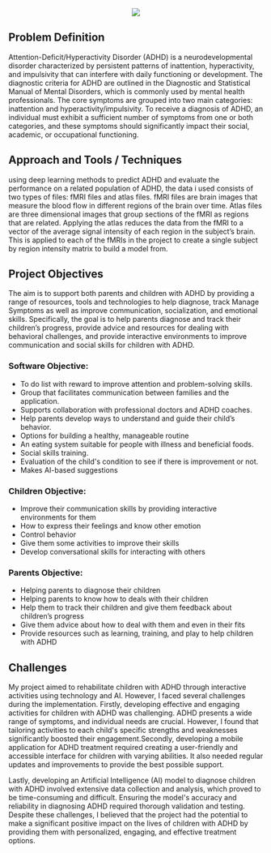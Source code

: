 
<p align="center">
<img align="center" src="https://github.com/user-attachments/assets/07e63f70-b4fb-4f10-a253-19880de97a94" > </p>

## Problem Definition 
Attention-Deficit/Hyperactivity Disorder (ADHD) is a neurodevelopmental disorder characterized by persistent patterns of inattention, hyperactivity, and impulsivity that can interfere with daily functioning or development. The diagnostic criteria for ADHD are outlined in the Diagnostic and Statistical Manual of Mental Disorders, which is commonly used by mental health professionals. The core symptoms are grouped into two main categories: inattention and hyperactivity/impulsivity. To receive a diagnosis of ADHD, an individual must exhibit a sufficient number of symptoms from one or both categories, and these symptoms should significantly impact their social, academic, or occupational functioning.
## Approach and Tools / Techniques 
 using deep learning methods to predict ADHD and evaluate the performance on a related population of ADHD, the data i used consists of two types of files: fMRI files and atlas files. fMRI files are brain images that measure the blood flow in different regions of the brain over time. Atlas files are three dimensional images that group sections of the fMRI as regions that are related. Applying the atlas reduces the data from the fMRI to a vector of the average signal intensity of each region in the subject’s brain. This is applied to each of the fMRIs in the project to create a single subject by region intensity matrix to build a model from.
## Project Objectives
The aim is to support both parents and children with ADHD by providing a range of resources, tools and technologies to help diagnose, track Manage Symptoms as well as improve communication, socialization, and emotional skills. Specifically, the goal is to help parents diagnose and track their children’s progress, provide advice and resources for dealing with behavioral challenges, and provide interactive environments to improve communication and social skills for children with ADHD.
### Software Objective:
* To do list with reward to improve attention and problem-solving skills.
* Group that facilitates communication between families and the application.
* Supports collaboration with professional doctors and ADHD coaches.
* Help parents develop ways to understand and guide their child’s behavior.
* Options for building a healthy, manageable routine
* An eating system suitable for people with illness and beneficial foods.
* Social skills training.
* Evaluation of the child's condition to see if there is improvement or not.
* Makes AI-based suggestions
### Children Objective:
* Improve their communication skills by providing interactive environments for them
* How to express their feelings and know other emotion
* Control behavior
* Give them some activities to improve their skills
* Develop conversational skills for interacting with others
### Parents Objective:
* Helping parents to diagnose their children
* Helping parents to know how to deals with their children 
* Help them to track their children and give them feedback about children’s progress
* Give them advice about how to deal with them and even in their fits
* Provide resources such as learning, training, and play to help children with ADHD
## Challenges
My project aimed to rehabilitate children with ADHD through interactive activities using technology and AI. However, I faced several challenges during the implementation. Firstly, developing effective and engaging activities for children with ADHD was challenging. ADHD presents a wide range of symptoms, and individual needs are crucial. However, I found that tailoring activities to each child's specific strengths and weaknesses significantly boosted their engagement.Secondly, developing a mobile application for ADHD treatment required creating a user-friendly and accessible interface for children with varying abilities. It also needed regular updates and improvements to provide the best possible support.

Lastly, developing an Artificial Intelligence (AI) model to diagnose children with ADHD involved extensive data collection and analysis, which proved to be time-consuming and difficult. Ensuring the model's accuracy and reliability in diagnosing ADHD required thorough validation and testing. Despite these challenges, I believed that the project had the potential to make a significant positive impact on the lives of children with ADHD by providing them with personalized, engaging, and effective treatment options.



